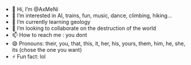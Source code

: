 - 👋 Hi, I’m @AxMeNi
- 👀 I’m interested in AI, trains, fun, music, dance, climbing, hiking... 
- 🌱 I’m currently learning geology
- 💞️ I’m looking to collaborate on the destruction of the world
- 📫 How to reach me : you dont
- 😄 Pronouns: their, you, that, this, it, her, his, yours, them, him, he, she, its (chose the one you want)
- ⚡ Fun fact: lol

<!---
AxMeNi/AxMeNi is a ✨ special ✨ repository because its `README.md` (this file) appears on your GitHub profile.
You can click the Preview link to take a look at your changes.
--->

